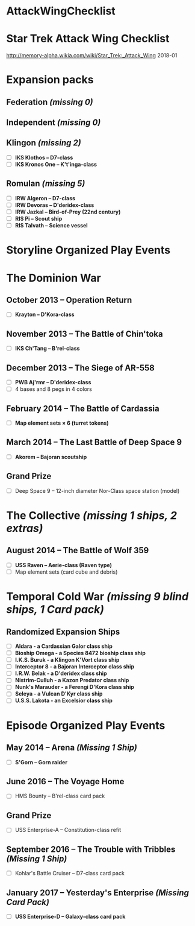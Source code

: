 # AttackWingChecklist

# Star Trek Attack Wing Checklist
http://memory-alpha.wikia.com/wiki/Star_Trek:_Attack_Wing
2018-01

# Expansion packs

## Federation *(missing 0)*

## Independent *(missing 0)*

## Klingon *(missing 2)*
- [ ] **IKS Klothos – D7-class**
- [ ] **IKS Kronos One – K't'inga-class**

## Romulan *(missing 5)*
- [ ] **IRW Algeron – D7-class**
- [ ] **IRW Devoras – D'deridex-class**
- [ ] **IRW Jazkal – Bird-of-Prey (22nd century)**
- [ ] **RIS Pi – Scout ship**
- [ ] **RIS Talvath – Science vessel**

# Storyline Organized Play Events


# The Dominion War

## October 2013 – Operation Return
- [ ] **Krayton – D'Kora-class**

## November 2013 – The Battle of Chin'toka
- [ ] **IKS Ch'Tang – B'rel-class**

## December 2013 – The Siege of AR-558
- [ ] **PWB Aj'rmr – D'deridex-class**
- [ ] 4 bases and 8 pegs in 4 colors

## February 2014 – The Battle of Cardassia
- [ ] **Map element sets × 6 (turret tokens)**

## March 2014 – The Last Battle of Deep Space 9
- [ ] **Akorem – Bajoran scoutship**

## Grand Prize
- [ ] Deep Space 9 – 12-inch diameter Nor-Class space station (model)

# The Collective *(missing 1 ships, 2 extras)*

## August 2014 – The Battle of Wolf 359
- [ ] **USS Raven – Aerie-class (Raven type)**
- [ ] Map element sets (card cube and debris)

# Temporal Cold War *(missing 9 blind ships, 1 Card pack)*

## Randomized Expansion Ships
- [ ] **Aldara - a Cardassian Galor class ship**
- [ ] **Bioship Omega - a Species 8472 bioship class ship**
- [ ] **I.K.S. Buruk - a Klingon K'Vort class ship**
- [ ] **Interceptor 8 - a Bajoran Interceptor class ship**
- [ ] **I.R.W. Belak - a D'deridex class ship**
- [ ] **Nistrim-Culluh - a Kazon Predator class ship**
- [ ] **Nunk's Marauder - a Ferengi D'Kora class ship**
- [ ] **Seleya - a Vulcan D'Kyr class ship**
- [ ] **U.S.S. Lakota - an Excelsior class ship**

# Episode Organized Play Events

## May 2014 – Arena *(Missing 1 Ship)*
- [ ] **S'Gorn – Gorn raider**

## June 2016 – The Voyage Home
- [ ] HMS Bounty – B'rel-class card pack

## Grand Prize
- [ ] USS Enterprise-A – Constitution-class refit

## September 2016 – The Trouble with Tribbles *(Missing 1 Ship)*
- [ ] Kohlar's Battle Cruiser – D7-class card pack

## January 2017 – Yesterday's Enterprise *(Missing Card Pack)*
- [ ] **USS Enterprise-D – Galaxy-class card pack**
